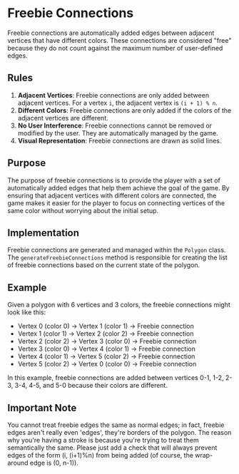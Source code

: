 # Freebie Connections

Freebie connections are automatically added edges between adjacent vertices that have different colors. These connections are considered "free" because they do not count against the maximum number of user-defined edges.

## Rules

1. **Adjacent Vertices**: Freebie connections are only added between adjacent vertices. For a vertex `i`, the adjacent vertex is `(i + 1) % n`.
2. **Different Colors**: Freebie connections are only added if the colors of the adjacent vertices are different.
3. **No User Interference**: Freebie connections cannot be removed or modified by the user. They are automatically managed by the game.
4. **Visual Representation**: Freebie connections are drawn as solid lines.

## Purpose

The purpose of freebie connections is to provide the player with a set of automatically added edges that help them achieve the goal of the game. By ensuring that adjacent vertices with different colors are connected, the game makes it easier for the player to focus on connecting vertices of the same color without worrying about the initial setup.

## Implementation

Freebie connections are generated and managed within the `Polygon` class. The `generateFreebieConnections` method is responsible for creating the list of freebie connections based on the current state of the polygon.

## Example

Given a polygon with 6 vertices and 3 colors, the freebie connections might look like this:

- Vertex 0 (color 0) -> Vertex 1 (color 1) -> Freebie connection
- Vertex 1 (color 1) -> Vertex 2 (color 2) -> Freebie connection
- Vertex 2 (color 2) -> Vertex 3 (color 0) -> Freebie connection
- Vertex 3 (color 0) -> Vertex 4 (color 1) -> Freebie connection
- Vertex 4 (color 1) -> Vertex 5 (color 2) -> Freebie connection
- Vertex 5 (color 2) -> Vertex 0 (color 0) -> Freebie connection

In this example, freebie connections are added between vertices 0-1, 1-2, 2-3, 3-4, 4-5, and 5-0 because their colors are different.

## Important Note

You cannot treat freebie edges the same as normal edges; in fact, freebie edges aren't really even 'edges', they're borders of the polygon. The reason why you're having a stroke is because you're trying to treat them semantically the same. Please just add a check that will always prevent edges of the form (i, (i+1)%n) from being added (of course, the wrap-around edge is (0, n-1)).
